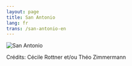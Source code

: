 ```yaml
---
layout: page
title: San Antonio
lang: fr
trans: /san-antonio-en
---
```


![San Antonio](/images/san-antonio.jpg)

Crédits: Cécile Rottner et/ou Théo Zimmermann